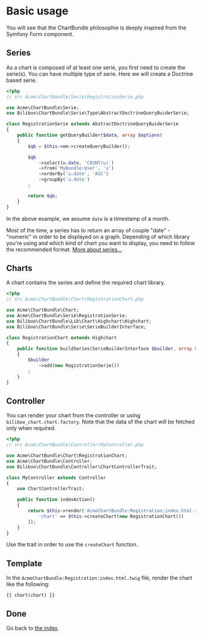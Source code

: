 Basic usage
===========

You will see that the ChartBundle philosophie is deeply inspired from the Symfony Form component.

## Series

As a chart is composed of at least one serie, you first need to create the serie(s). You can have multiple type of serie. Here we will create a Doctrine based serie.

```php
<?php
// src Acme\ChartBundle\Serie\RegistrationSerie.php

use Acme\ChartBundle\Serie;
use Biliboo\ChartBundle\Serie\Type\AbstractDoctrineQueryBuiderSerie;

class RegistrationSerie extends AbstractDoctrineQueryBuiderSerie
{
    public function getQueryBuilder($data, array $options)
    {
        $qb = $this->em->createQueryBuilder();

        $qb
            ->select(u.date, 'COUNT(u)')
            ->from('MyBundle:User', 'u')
            ->orderBy('u.date', 'ASC')
            ->groupBy('u.date')
        ;

        return $qb;
    }
}
```

In the above example, we assume `date` is a timestamp of a month.

Most of the time, a series has to return an array of couple "date" - "numeric" in order to be displayed on a graph. Depending of which library you're using and which kind of chart you want to display, you need to follow the recommended format. [More about series...](series/index.md)

## Charts

A chart contains the series and define the required chart library.

```php
<?php
// src Acme\ChartBundle\Chart\RegistrationChart.php

use Acme\ChartBundle\Chart;
use Acme\ChartBundle\Serie\RegistrationSerie;
use Biliboo\ChartBundle\Lib\Chart\Highchart\Highchart;
use Biliboo\ChartBundle\Serie\SerieBuilderInterface;

class RegistrationChart extends Highchart
{
    public function buildSeries(SerieBuilderInterface $builder, array $options)
    {
        $builder
            ->add(new RegistrationSerie())
        ;
    }
}
```

## Controller

You can render your chart from the controller or using `biliboo_chart.chart.factory`. Note that the data of the chart will be fetched only when required.

```php
<?php
// src Acme\ChartBundle\Controller\MyController.php

use Acme\ChartBundle\Chart\RegistrationChart;
use Acme\ChartBundle\Controller;
use Biliboo\ChartBundle\Controller\ChartControllerTrait;

class MyController extends Controller
{
    use ChartControllerTrait;

    public function indexAction()
    {
        return $this->render('AcmeChartBundle:Registration:index.html.twig', [
            'chart' => $this->createChart(new RegistrationChart())
        ]);
    }
}
```

Use the trait in order to use the `createChart` function.

## Template

In the `AcmeChartBundle:Registration:index.html.twig` file, render the chart like the following:

```twig
{{ chart(chart) }}
```

## Done

Go back to [the index](index.md).
